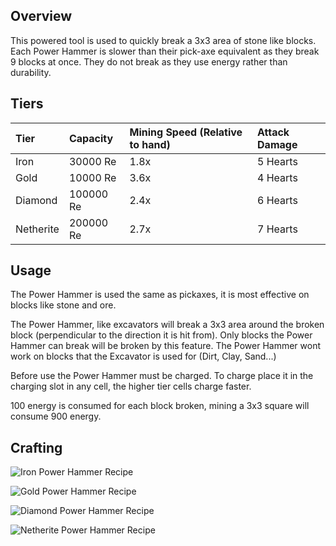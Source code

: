 ## Overview

This powered tool is used to quickly break a 3x3 area of stone like blocks. 
Each Power Hammer is slower than their pick-axe equivalent as they break 9 blocks at once. 
They do not break as they use energy rather than durability.


## Tiers

| Tier      | Capacity  | Mining Speed (Relative to hand) | Attack Damage |
|:----------|:----------|:--------------------------------|:--------------|
| Iron      | 30000 Re  | 1.8x                            | 5 Hearts      |
| Gold      | 10000 Re  | 3.6x                            | 4 Hearts      |
| Diamond   | 100000 Re | 2.4x                            | 6 Hearts      |
| Netherite | 200000 Re | 2.7x                            | 7 Hearts      |

## Usage

The Power Hammer is used the same as pickaxes, it is most effective on blocks like stone and ore.

The Power Hammer, like excavators will break a 3x3 area around the broken block (perpendicular to the direction it is hit from). Only blocks the Power Hammer can break will be broken by this feature. The Power Hammer wont work on blocks that the Excavator is used for (Dirt, Clay, Sand...)

Before use the Power Hammer must be charged. To charge place it in the charging slot in any cell, the higher tier cells charge faster.

100 energy is consumed for each block broken, mining a 3x3 square will consume 900 energy.

## Crafting

![Iron Power Hammer Recipe](/Website/assets/craftory-tech/crafting/iron_power_hammer.png)

![Gold Power Hammer Recipe](/Website/assets/craftory-tech/crafting/gold_power_hammer.png)

![Diamond Power Hammer Recipe](/Website/assets/craftory-tech/crafting/diamond_power_hammer.png)

![Netherite Power Hammer Recipe](/Website/assets/craftory-tech/crafting/netherite_power_hammer.png)
